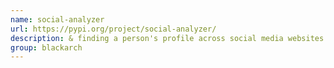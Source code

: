 ```yaml
---
name: social-analyzer
url: https://pypi.org/project/social-analyzer/
description: & finding a person's profile across social media websites. URL : https://pypi.org/project/social-analyzer/ Groups : blackarch blackarch-social blackarch-recon
group: blackarch
---
```


